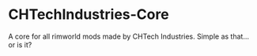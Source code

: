 # CHTechIndustries-Core
 A core for all rimworld mods made by CHTech Industries. Simple as that...
	or is it?
